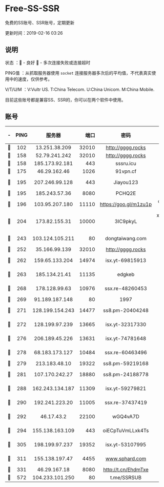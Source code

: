 # Free-SS-SSR

免费的SS账号、SSR账号，定期更新

更新时间：2019-02-16 03:26

## 说明

状态     ：🙂 - 良好 🙁 - 多次连接失败或连接超时

PING值   ：从抓取服务器使用 `socket` 连接服务器多次后的平均值，不代表真实使用中的速度，仅供参考。

V/T/U/M  ：V:Vultr US. T:China Telecom. U:China Unicom. M:China Mobile.

目前这些账号都是兼容SS、SSR的，你可以在两个软件中使用。

## 账号

|-|PING|服务器|端口|密码|加密方式|区域|V/T/U/M|
|:----:|:----:|:-----:|-----:|:----:|:----:|:----:|:----:|
|🙂|102|13.251.38.209|32010|http://gggg.rocks|chacha20|SG|10↑/9↑/9↑/9↑|
|🙂|158|52.79.241.242|32010|http://gggg.rocks|chacha20|KR|9↑/10↑/9↑/10↑|
|🙂|158|185.173.92.181|443|sssru.icu|rc4-md5|RU|10↑/10↑/10↑/10↑|
|🙂|175|46.29.162.46|1026|91vpn.cf|rc4-md5|RU|10↑/10↑/10↑/10↑|
|🙂|195|207.246.99.128|443|Jiayou123|aes-256-cfb|US|10↑/10↑/10↑/10↑|
|🙂|195|185.243.57.36|8080|PCHQ2E|rc4-md5|US|10↑/10↑/10↑/10↑|
|🙂|196|103.95.207.180|11110|https://goo.gl/m1zu1p|chacha20-ietf|US|10↑/10↑/10↑/10↑|
|🙂|204|173.82.155.31|10000|3IC9pkyL|xchacha20-ietf-poly1305|US|10↑/10↑/10↑/10↑|
|🙂|243|103.124.105.211|80|dongtaiwang.com|aes-256-cfb|US|10↑/10↑/10↑/10↑|
|🙂|252|35.166.99.139|32010|http://gggg.rocks|chacha20|US|10↑/10↑/10↑/10↑|
|🙂|262|159.65.133.204|14974|isx.yt-69815913|aes-256-cfb|SG|8↑/8↑/8↑/8↑|
|🙂|263|185.134.21.41|11135|edgkeb|aes-256-cfb|GB|10↑/10↑/10↑/10↑|
|🙂|268|178.128.99.63|10976|ssx.re-48260453|aes-256-cfb|SG|10↑/10↑/10↑/10↑|
|🙂|269|91.189.187.148|80|1997|chacha20|US|10↑/10↑/10↑/10↑|
|🙂|271|128.199.154.243|14477|ss8.pm-20404248|aes-256-cfb|SG|10↑/10↑/10↑/10↑|
|🙂|272|128.199.97.239|13665|isx.yt-32317330|aes-256-cfb|SG|9↑/9↑/9↑/9↑|
|🙂|276|206.189.45.226|13631|isx.yt-74781648|aes-256-cfb|SG|9↑/9↑/9↑/9↑|
|🙂|278|68.183.173.127|10484|ssx.re-60463496|aes-256-cfb|US|10↑/10↑/10↑/10↑|
|🙂|279|213.183.48.10|19322|ss8.pm-59219168|rc4-md5|RU|10↑/10↑/10↑/10↑|
|🙂|281|107.170.242.27|18880|ss8.pm-24188778|aes-256-cfb|US|10↑/10↑/10↑/10↑|
|🙂|288|162.243.134.187|11309|isx.yt-59279821|aes-256-cfb|US|9↑/9↑/9↑/9↑|
|🙂|290|192.241.223.20|11005|ssx.re-37437419|aes-256-cfb|US|10↑/10↑/10↑/10↑|
|🙂|292|46.17.43.2|22100|wGQ4vA7D|aes-256-gcm|RU|8↑/10↑/10↑/10↑|
|🙂|294|155.138.163.109|443|oiECpTuVmLLxk4Ts|aes-256-cfb|US|8↑/10↑/10↑/10↑|
|🙂|305|198.199.97.237|19352|isx.yt-53107995|aes-256-cfb|US|9↑/9↑/9↑/9↑|
|🙂|311|155.138.197.47|4455|www.sphard.com|aes-256-cfb|US|10↑/10↑/10↑/10↑|
|🙂|331|46.29.167.18|8080|http://t.cn/EhdmTxe|rc4-md5|RU|10↑/10↑/10↑/10↑|
|🙂|572|104.233.101.250|80|t.me/SSRSUB|rc4-md5|CA|10↑/10↑/10↑/10↑|
